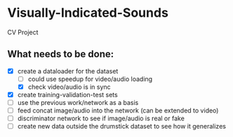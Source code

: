 # Visually-Indicated-Sounds

CV Project

## What needs to be done:

* [x] create a dataloader for the dataset
  * [ ] could use speedup for video/audio loading
  * [x] check video/audio is in sync
* [x] create training-validation-test sets
* [ ] use the previous work/network as a basis
* [ ] feed concat image/audio into the network (can be extended to video)
* [ ] discriminator network to see if image/audio is real or fake
* [ ] create new data outside the drumstick dataset to see how it generalizes
